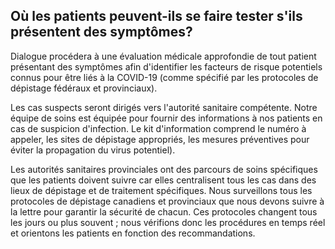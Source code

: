 ## Où les patients peuvent-ils se faire tester s'ils présentent des symptômes?

Dialogue procédera à une évaluation médicale approfondie de tout patient présentant des symptômes afin d'identifier les facteurs de risque potentiels connus pour être liés à la COVID-19 (comme spécifié par les protocoles de dépistage fédéraux et provinciaux).

Les cas suspects seront dirigés vers l'autorité sanitaire compétente. Notre équipe de soins est équipée pour fournir des informations à nos patients en cas de suspicion d'infection. Le kit d'information comprend le numéro à appeler, les sites de dépistage appropriés, les mesures préventives pour éviter la propagation du virus potentiel).

Les autorités sanitaires provinciales ont des parcours de soins spécifiques que les patients doivent suivre car elles centralisent tous les cas dans des lieux de dépistage et de traitement spécifiques. Nous surveillons tous les protocoles de dépistage canadiens et provinciaux que nous devons suivre à la lettre pour garantir la sécurité de chacun. Ces protocoles changent tous les jours ou plus souvent ; nous vérifions donc les procédures en temps réel et orientons les patients en fonction des recommandations.
